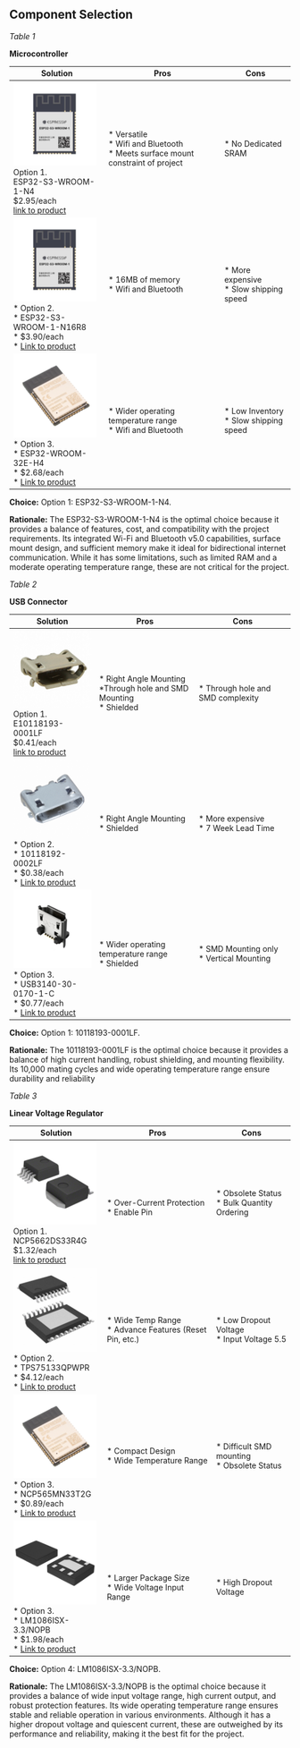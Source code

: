 ## Component Selection

*Table 1*

**Microcontroller**

| **Solution**                                                                                                                                                                                      | **Pros**                                                                                                                                    | **Cons**                                                                                            |
| ------------------------------------------------------------------------------------------------------------------------------------------------------------------------------------------------- | ------------------------------------------------------------------------------------------------------------------------------------------- | --------------------------------------------------------------------------------------------------- |
| <img src="MFG_Attachment-2-ESP32-S3-WROOM-1.jpg" width="150"><br>Option 1.<br> ESP32-S3-WROOM-1-N4<br>$2.95/each<br>[link to product](https://www.digikey.com/en/products/detail/espressif-systems/ESP32-S3-WROOM-1-N4/16162639?s=N4IgjCBcpgbFoDGUBmBDANgZwKYBoQB7KAbRACY4BWWAFhAF0CAHAFyhAGVWAnASwB2AcxABfAlXrQQySOmz4ipELADsVVQE4AHIxbtIXXoJHiVmhDNSZcBYpDK0ADJoDMbvSDYdu-YWIIwd0tZeVslB3ByTU1yck9vQ18TAPBaeOlQm0V7MlVyV21XeiYvAyM-UwJyKgykawU7ZUpyWEoE8uT-M3JVeEyG8NyKJ3JtdtLEipSzVyd%2B%2Brlspsig7U0NDp9jboJaWl0BpcaIsjAnJ1c%2BraSdqpANQ8WwnObtNRob6d2Qcaln5anFTqLTwSadO6pcYLKzHIbKD5aKhfLr3TSwZFHF4rMiFKjzJwoyFmHT-WHYoGSbRUTQQcHbSqpMDacYhQavVZExlmZlFNlwjm48hOVTaEr6BkzQIsslZE7DLTaXlcqXgHQWLGA4aEhg9WCaVT8ikK-G0Wkqn4AWggmvlyjAmicJTMltl7JxIE0zhqjBdmIBds51RA1Vorl9BEthtt8MisDmsFg2jwDqdvtEoiAA) | \* Versatile <br>\* Wifi and Bluetooth<br>\* Meets surface mount constraint of project | \* No Dedicated SRAM |
| <img src="MFG_Attachment-2-ESP32-S3-WROOM-1.jpg" width="150"><br>\* Option 2. <br>\* ESP32-S3-WROOM-1-N16R8 <br>\* $3.90/each <br>\* [Link to product](https://www.digikey.com/en/products/detail/espressif-systems/ESP32-S3-WROOM-1-N16R8/16162642) | \* 16MB of memory <br>\* Wifi and Bluetooth | * More expensive <br>\* Slow shipping speed |
| <img src="MFG_ESP32-WROOM-32E-(4MB-HIGH-TEMP).jpg" width="150"><br>\* Option 3. <br>\* ESP32-WROOM-32E-H4 <br>\* $2.68/each <br>\* [Link to product](https://www.digikey.com/en/products/detail/espressif-systems/ESP32-WROOM-32E-H4/12696413) | \* Wider operating temperature range <br>\* Wifi and Bluetooth | * Low Inventory <br>\* Slow shipping speed |

**Choice:** Option 1: ESP32-S3-WROOM-1-N4.

**Rationale:** The ESP32-S3-WROOM-1-N4 is the optimal choice because it provides a balance of features, cost, and compatibility with the project requirements. Its integrated Wi-Fi and Bluetooth v5.0 capabilities, surface mount design, and sufficient memory make it ideal for bidirectional internet communication. While it has some limitations, such as limited RAM and a moderate operating temperature range, these are not critical for the project.


*Table 2*

**USB Connector**

| **Solution**                                                                                                                                                                                      | **Pros**                                                                                                                                    | **Cons**                                                                                            |
| ------------------------------------------------------------------------------------------------------------------------------------------------------------------------------------------------- | ------------------------------------------------------------------------------------------------------------------------------------------- | --------------------------------------------------------------------------------------------------- |
| <img src="10118193-0001LF.jpg" width="150"><br>Option 1.<br> E10118193-0001LF<br>$0.41/each<br>[link to product](https://www.digikey.com/en/products/detail/amphenol-cs-fci/10118193-0001LF/2785388)  | \* Right Angle Mounting <br>\*Through hole and SMD Mounting <br>\* Shielded | \* Through hole and SMD complexity |
| <img src="10118192-0002LF.jpg" width="150"><br>\* Option 2. <br>\* 10118192-0002LF <br>\* $0.38/each <br>\* [Link to product](https://www.digikey.com/en/products/detail/amphenol-cs-fci/10118192-0002LF/6817756) | \* Right Angle Mounting <br>\* Shielded | * More expensive <br>\* 7 Week Lead Time |
| <img src="MFG_USB3140-30-0170-1-C.jpg" width="150"><br>\* Option 3. <br>\* USB3140-30-0170-1-C <br>\* $0.77/each <br>\* [Link to product](https://www.digikey.com/en/products/detail/gct/USB3140-30-0170-1-C/9859645) | \* Wider operating temperature range <br>\* Shielded | * SMD Mounting only <br>\* Vertical Mounting |

**Choice:** Option 1: 10118193-0001LF.

**Rationale:** The 10118193-0001LF is the optimal choice because it provides a balance of high current handling, robust shielding, and mounting flexibility. Its 10,000 mating cycles and wide operating temperature range ensure durability and reliability

*Table 3*

**Linear Voltage Regulator**

| **Solution**                                                                                                                                                                                      | **Pros**                                                                                                                                    | **Cons**                                                                                            |
| ------------------------------------------------------------------------------------------------------------------------------------------------------------------------------------------------- | ------------------------------------------------------------------------------------------------------------------------------------------- | --------------------------------------------------------------------------------------------------- |
| <img src="DPak-TO-263-5-Leads.jpg" width="150"><br>Option 1.<br> NCP5662DS33R4G<br>$1.32/each<br>[link to product](https://www.digikey.com/en/products/detail/onsemi/NCP5662DS33R4G/1483762)                 |<br>\* Over-Current Protection <br>\* Enable Pin  | \* Obsolete Status <br>\* Bulk Quantity Ordering |
| <img src="296~4073225-4~PWP~20.jpg" width="150"><br>\* Option 2. <br>\* TPS75133QPWPR <br>\* $4.12/each <br>\* [Link to product](https://www.digikey.com/en/products/detail/texas-instruments/TPS75133QPWPR/1673042) | \* Wide Temp Range <br>\* Advance Features (Reset Pin, etc.) | * Low Dropout Voltage <br>\* Input Voltage 5.5 |
| <img src="MFG_ESP32-WROOM-32E-(4MB-HIGH-TEMP).jpg" width="150"><br>\* Option 3. <br>\* NCP565MN33T2G <br>\* $0.89/each <br>\* [Link to product](https://www.digikey.com/en/products/detail/onsemi/NCP565MN33T2G/1792550) | \* Compact Design <br>\* Wide Temperature Range | * Difficult SMD mounting <br>\* Obsolete Status |
| <img src="488~506AX-01~MN~6.jpg" width="150"><br>\* Option 3. <br>\* LM1086ISX-3.3/NOPB <br>\* $1.98/each <br>\* [Link to product](https://www.digikey.com/en/products/detail/texas-instruments/LM1086ISX-3-3-NOPB/366718) | \* Larger Package Size <br>\* Wide Voltage Input Range | * High Dropout Voltage |

**Choice:** Option 4: LM1086ISX-3.3/NOPB.

**Rationale:** The LM1086ISX-3.3/NOPB is the optimal choice because it provides a balance of wide input voltage range, high current output, and robust protection features. Its wide operating temperature range ensures stable and reliable operation in various environments. Although it has a higher dropout voltage and quiescent current, these are outweighed by its performance and reliability, making it the best fit for the project.
